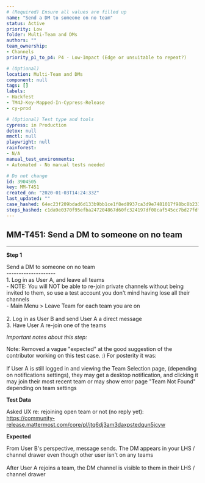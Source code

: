 ```yaml
---
# (Required) Ensure all values are filled up
name: "Send a DM to someone on no team"
status: Active
priority: Low
folder: Multi-Team and DMs
authors: ""
team_ownership: 
- Channels
priority_p1_to_p4: P4 - Low-Impact (Edge or unsuitable to repeat?)

# (Optional)
location: Multi-Team and DMs
component: null
tags: []
labels: 
- Hackfest
- TM4J-Key-Mapped-In-Cypress-Release
- cy-prod

# (Optional) Test type and tools
cypress: in Production
detox: null
mmctl: null
playwright: null
rainforest: 
- N/A
manual_test_environments: 
- Automated - No manual tests needed

# Do not change
id: 3904505
key: MM-T451
created_on: "2020-01-03T14:24:33Z"
last_updated: ""
case_hashed: 64ec23f209bdad6d133b9bb1ce1f8ed8937ca3d9e7481017f98bc8b233d076149fcdbe73330a559624fb5bd89a0e62f8
steps_hashed: c1da9e0370f95efba247204867d60fc324197df08caf545cc7bd27fdf1edca29b14686d0b25ade537c7e923594eb1a71
---
```


<!-- (Auto-generated) Based on frontmatter's "key" and "name" -->

## MM-T451: Send a DM to someone on no team

---

**Step 1**

Send a DM to someone on no team\
\--------------------\
1\. Log in as User A, and leave all teams\
\- NOTE: You will NOT be able to re-join private channels without being invited to them, so use a test account you don't mind having lose all their channels\
\- Main Menu > Leave Team for each team you are on\
\
2\. Log in as User B and send User A a direct message\
3\. Have User A re-join one of the teams

_Important notes about this step:_

Note: Removed a vague "expected" at the good suggestion of the contributor working on this test case. :) For posterity it was:\
\
If User A is still logged in and viewing the Team Selection page, (depending on notifications settings), they may get a desktop notification, and clicking it may join their most recent team or may show error page "Team Not Found" depending on team settings

**Test Data**

Asked UX re: rejoining open team or not (no reply yet):\
<https://community-release.mattermost.com/core/pl/jtq6dj3am3daxpstedqun5jcyw>

**Expected**

From User B's perspective, message sends. The DM appears in your LHS / channel drawer even though other user isn't on any teams\
\
After User A rejoins a team, the DM channel is visible to them in their LHS / channel drawer
